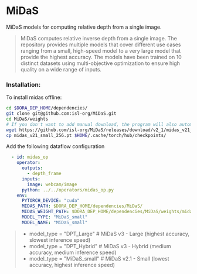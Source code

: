 # MiDaS

MiDaS models for computing relative depth from a single image.

> MiDaS computes relative inverse depth from a single image. The repository provides multiple models that cover different use cases ranging from a small, high-speed model to a very large model that provide the highest accuracy. The models have been trained on 10 distinct datasets using multi-objective optimization to ensure high quality on a wide range of inputs.

### Installation:

To install midas offline:

```bash
cd $DORA_DEP_HOME/dependencies/
git clone git@github.com:isl-org/MiDaS.git
cd MiDaS/weights
# If you don't want to add manual download, the program will also automatically download the model file
wget https://github.com/isl-org/MiDaS/releases/download/v2_1/midas_v21_small_256.pt
cp midas_v21_small_256.pt $HOME/.cache/torch/hub/checkpoints/
```

Add the following dataflow configuration 
```yaml
  - id: midas_op
    operator:
      outputs:
        - depth_frame
      inputs:
        image: webcam/image
      python: ../../operators/midas_op.py
    env:
      PYTORCH_DEVICE: "cuda"
      MIDAS_PATH: $DORA_DEP_HOME/dependencies/MiDaS/
      MIDAS_WEIGHT_PATH: $DORA_DEP_HOME/dependencies/MiDaS/weights/midas_v21_small_256.pt
      MODEL_TYPE: "MiDaS_small"
      MODEL_NAME: "MiDaS_small"
```
> - model_type = "DPT_Large"     # MiDaS v3 - Large     (highest accuracy, slowest inference speed)
> - model_type = "DPT_Hybrid"   # MiDaS v3 - Hybrid    (medium accuracy, medium inference speed)
> - model_type = "MiDaS_small"  # MiDaS v2.1 - Small   (lowest accuracy, highest inference speed)
